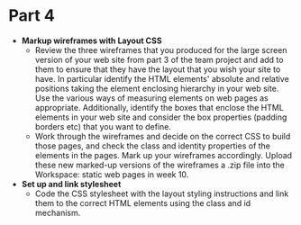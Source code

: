 # Part 4
- **Markup wireframes with Layout CSS**
    - Review the three wireframes that you produced for the large screen version of your web site from part 3 of the team project and add to them to ensure that they have the layout that you wish your site to have. In particular identify the HTML elements' absolute and relative positions taking the element enclosing hierarchy in your web site. Use the various ways of measuring elements on web pages as appropriate. Additionally, identify the boxes that enclose the HTML elements in your web site and consider the box properties (padding borders etc) that you want to define.
    - Work through the wireframes and decide on the correct CSS to build those pages, and check the class and identity properties of the elements in the pages. Mark up your wireframes accordingly. Upload these new marked-up versions of the wireframes a .zip file into the Workspace: static web pages in week 10.
- **Set up and link stylesheet**
    - Code the CSS stylesheet with the layout styling instructions and link them to the correct HTML elements using the class and id mechanism.
